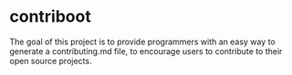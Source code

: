 # contriboot
The goal of this project is to provide programmers with an easy way to generate a contributing.md file, to encourage users to contribute to their open source projects.
